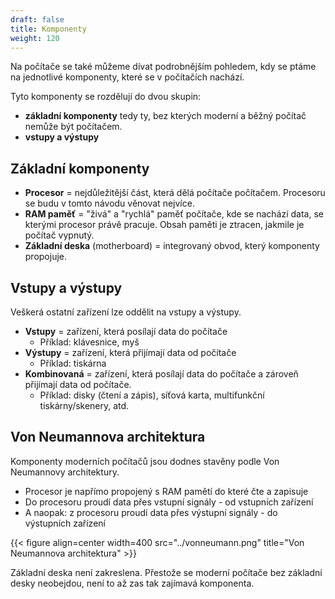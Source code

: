 ```yaml
---
draft: false
title: Komponenty
weight: 120
---
```


Na počítače se také můžeme dívat podrobnějším pohledem, kdy se ptáme na jednotlivé komponenty, které se v počítačích nachází.

Tyto komponenty se rozdělují do dvou skupin:
- **základní komponenty** tedy ty, bez kterých moderní a běžný počítač nemůže být počítačem.
- **vstupy a výstupy**

## Základní komponenty

- **Procesor** = nejdůležitější část, která dělá počítače počítačem. Procesoru se budu v tomto návodu věnovat nejvíce.
- **RAM paměť** = "živá" a "rychlá" paměť počítače, kde se nachází data, se kterými procesor právě pracuje. Obsah paměti je ztracen, jakmile je počítač vypnutý.
- **Základní deska** (motherboard) = integrovaný obvod, který komponenty propojuje. 

## Vstupy a výstupy

Veškerá ostatní zařízení lze oddělit na vstupy a výstupy.

- **Vstupy** = zařízení, která posílají data do počítače
  - Příklad: klávesnice, myš
- **Výstupy** = zařízení, která přijímají data od počítače
  - Příklad: tiskárna
- **Kombinovaná** = zařízení, která posílají data do počítače a zároveň přijímají data od počítače.
  - Příklad: disky (čtení a zápis), síťová karta, multifunkční tiskárny/skenery, atd.

## Von Neumannova architektura

Komponenty moderních počítačů jsou dodnes stavěny podle Von Neumannovy architektury.

- Procesor je napřímo propojený s RAM pamětí do které čte a zapisuje
- Do procesoru proudí data přes vstupní signály - od vstupních zařízení
- A naopak: z procesoru proudí data přes výstupní signály - do výstupních zařízení

{{< figure align=center width=400 src="../vonneumann.png" title="Von Neumannova architektura" >}}

Základní deska není zakreslena. Přestože se moderní počítače bez základní desky neobejdou, není to až zas tak zajímavá komponenta.